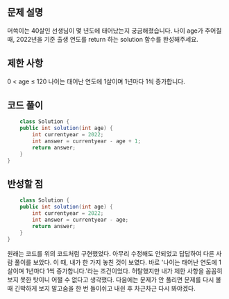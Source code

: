 ## 문제 설명
머쓱이는 40살인 선생님이 몇 년도에 태어났는지 궁금해졌습니다. 나이 age가 주어질 때, 2022년을 기준 출생 연도를 return 하는 solution 함수를 완성해주세요.

## 제한 사항
0 < age ≤ 120
나이는 태어난 연도에 1살이며 1년마다 1씩 증가합니다.

## 코드 풀이
```java
	class Solution {
    public int solution(int age) {
        int currentyear = 2022;
        int answer = currentyear - age + 1;
        return answer;
    }
}
```

## 반성할 점
```java
	class Solution {
    public int solution(int age) {
        int currentyear = 2022;
        int answer = currentyear - age;
        return answer;
    }
}
```
원래는 코드를 위의 코드처럼 구현했었다. 아무리 수정해도 안되었고 답답하여 다른 사람 풀이를 보았다. 이 때, 내가 한 가지 놓친 것이 보였다. 바로 '나이는 태어난 연도에 1살이며 1년마다 1씩 증가합니다.'라는 조건이었다. 허탈했지만 내가 제한 사항을 꼼꼼히 보지 못한 탓이니 어쩔 수 없다고 생각했다. 다음에는 문제가 안 풀리면 문제를 다시 볼 때 긴박하게 보지 말고숨을 한 번 들이쉬고 내쉰 후 차근차근 다시 봐야겠다. 
